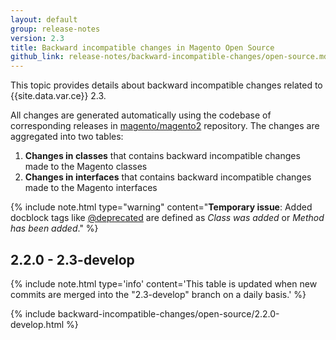 ```yaml
---
layout: default
group: release-notes
version: 2.3
title: Backward incompatible changes in Magento Open Source
github_link: release-notes/backward-incompatible-changes/open-source.md
---
```


This topic provides details about backward incompatible changes related to {{site.data.var.ce}} 2.3.

All changes are generated automatically using the codebase of corresponding releases in [magento/magento2] repository.
The changes are aggregated into two tables:

1. **Changes in classes** that contains backward incompatible changes made to the Magento classes
2. **Changes in interfaces** that contains backward incompatible changes made to the Magento interfaces

{% include note.html
type="warning"
content="**Temporary issue**: Added docblock tags like [@deprecated] are defined as _Class was added_ or _Method has been added_."
%}

## 2.2.0 - 2.3-develop

{% include note.html
type='info'
content='This table is updated when new commits are merged into the "2.3-develop" branch on a daily basis.'
%}

{% include backward-incompatible-changes/open-source/2.2.0-develop.html %}

<!-- LINK DEFINITIONS -->

[magento/magento2]: https://github.com/magento/magento2

[@deprecated]: {{page.baseurl}}coding-standards/docblock-standard-general.html#deprecated